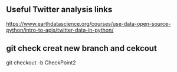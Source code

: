 ## Useful Twitter analysis links 

https://www.earthdatascience.org/courses/use-data-open-source-python/intro-to-apis/twitter-data-in-python/


## git check creat new branch and cekcout 

git checkout -b CheckPoint2
